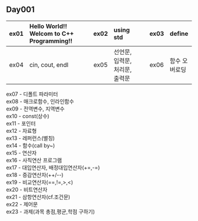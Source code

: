 ## Day001
|ex01|Hello World!! Welcom to C++ Programming!!|　|ex02|using std|　|ex03|define|
|:---:|:---|---|:---:|:---|---|:---:|:---|
|ex04|cin, cout, endl||ex05|선언문,입력문,처리문,출력문||ex06|함수 오버로딩|
ex07 - 디폴트 파라미터  
ex08 - 매크로함수, 인라인함수  
ex09 - 전역변수, 지역변수  
ex10 - const(상수)  
ex11 - 포인터  
ex12 - 자료형  
ex13 - 레퍼런스(별칭)  
ex14 - 함수(call by~)  
ex15 - 연산자  
ex16 - 사칙연산 프로그램  
ex17 - 대입연산자, 배정대입연산자(+=,-=)  
ex18 - 증감연산자(++/--)  
ex19 - 비교연산자(==,!=,>,<)  
ex20 - 비트연산자  
ex21 - 삼항연산자(cf.조건문)  
ex22 - 제어문  
ex23 - 과제(과목 총점,평균,학점 구하기)  
